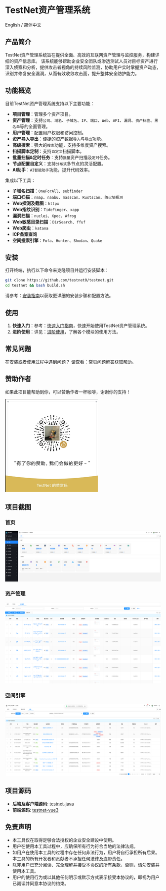 # TestNet资产管理系统

[English](./README-en) / 简体中文

## 产品简介
TestNet资产管理系统旨在提供全面、高效的互联网资产管理与监控服务，构建详细的资产信息库。
该系统能够帮助企业安全团队或渗透测试人员对目标资产进行深入侦察和分析，提供攻击者视角的持续风险监测，协助用户实时掌握资产动态，识别并修复安全漏洞，从而有效收敛攻击面，提升整体安全防护能力。

## 功能概览
目前TestNet资产管理系统支持以下主要功能：
- **项目管理**：管理多个资产项目。
- **资产管理**：支持`公司`、`域名`、`子域名`、`IP`、`端口`、`Web`、`API`、`漏洞`、`资产标签`、`黑名单`等的全面管理。
- **用户管理**：配置用户权限和访问控制。
- **资产导入导出**：便捷的资产数据`导入`与`导出`功能。
- **高级搜索**：强大的`搜索`功能，支持多维度资产搜索。
- **扫描脚本定制**：支持`自定义`扫描脚本。
- **批量扫描&定时任务**：支持`批量`资产扫描及`定时`任务。
- **节点配置自定义**：支持`分布式`多节点的灵活配置。
- **AI助手**：`AI智能助手`功能，提升代码效率。

集成以下工具：
- **子域名扫描**：`OneForAll`、`subfinder`
- **端口扫描**：`nmap`、`naabu`、`masscan`、`Rustscan`、`防火墙探测`
- **Web探测及截图**：`httpx`
- **Web指纹识别**：`TideFinger`、`xapp`
- **漏洞扫描**：`nuclei`、`Xpoc`、`Afrog`
- **Web敏感目录扫描**：`DirSearch`、`ffuf`
- **Web爬虫**：`katana`
- **ICP备案查询**
- **空间搜索引擎**：`Fofa`、`Hunter`、`Shodan`、`Quake`

## 安装
打开终端，执行以下命令来克隆项目并运行安装脚本：
```bash
git clone https://github.com/testnet0/testnet.git
cd testnet && bash build.sh
```
请参考：[安装指南](https://github.com/testnet0/testnet/wiki/安装指南)以获取更详细的安装步骤和配置方法。

## 使用
1. **快速入门**：参考：[快速入门指南](https://github.com/testnet0/testnet/wiki/快速入门)，快速开始使用TestNet资产管理系统。
2. **进阶使用**：详见：[进阶使用](https://github.com/testnet0/testnet/wiki/进阶使用)，了解各个模块的使用方法。

## 常见问题
在安装或者使用过程中遇到问题？
请查看：[常见问题解答](https://github.com/testnet0/testnet/wiki/FAQ)获取帮助。

## 赞助作者
如果此项目能帮助到你，可以赞助作者一杯咖啡，谢谢你的支持！

<img src="/doc/img/qrcode.png" width="300" height="300" alt="赞赏码">

## 项目截图

### 首页
![首页](/doc/img/dashboard.png)

### 资产管理
![资产管理](/doc/img/assets.png)

### 空间引擎
![空间引擎](/doc/img/search_engine.png)

## 项目源码
- **后端及客户端源码**: [testnet-java](https://github.com/testnet0/testnet-java)
- **前端源码**: [testnet-vue3](https://github.com/testnet0/testnet-vue3)

## 免责声明
- 本工具仅在取得足够合法授权的企业安全建设中使用。
- 用户在使用本工具过程中，应确保所有行为符合当地的法律法规。
- 如用户在使用本工具的过程中存在任何非法行为，用户将自行承担所有后果。本工具的所有开发者和贡献者不承担任何法律及连带责任。
- 除非用户已充分阅读、完全理解并接受本协议的所有条款，否则，请勿安装并使用本工具。
- 用户的使用行为或以其他任何明示或默示方式表示接受本协议的，即视为用户已阅读并同意本协议的约束。
